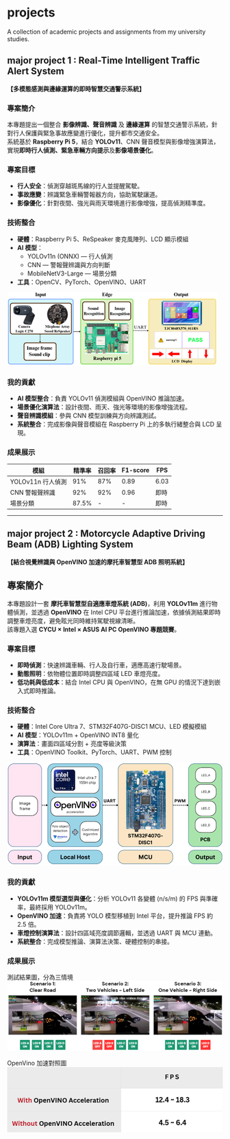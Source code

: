 # projects
A collection of academic projects and assignments from my university studies.

## major project 1 : Real-Time Intelligent Traffic Alert System
**【多模態感測與邊緣運算的即時智慧交通警示系統】**

### 專案簡介
本專題提出一個整合 **影像辨識、聲音辨識** 及 **邊緣運算** 的智慧交通警示系統，針對行人保護與緊急事故應變進行優化，提升都市交通安全。  
系統基於 **Raspberry Pi 5**，結合 **YOLOv11**、CNN 聲音模型與影像增強演算法，實現**即時行人偵測、緊急車輛方向提示**及**影像場景優化**。

### 專案目標
- **行人安全**：偵測穿越斑馬線的行人並提醒駕駛。
- **事故應變**：辨識緊急車輛警報器方向，協助駕駛讓道。
- **影像優化**：針對夜間、強光與雨天環境進行影像增強，提高偵測精準度。

### 技術整合
- **硬體**：Raspberry Pi 5、ReSpeaker 麥克風陣列、LCD 顯示模組
- **AI 模型**：
  - YOLOv11n (ONNX) — 行人偵測
  - CNN — 警報聲辨識與方向判斷
  - MobileNetV3-Large — 場景分類
- **工具**：OpenCV、PyTorch、OpenVINO、UART

![alt text](image.png)

### 我的貢獻
- **AI 模型整合**：負責 YOLOv11 偵測模組與 OpenVINO 推論加速。
- **場景優化演算法**：設計夜間、雨天、強光等環境的影像增強流程。
- **聲音辨識模組**：參與 CNN 模型訓練與方向辨識測試。
- **系統整合**：完成影像與聲音模組在 Raspberry Pi 上的多執行緒整合與 LCD 呈現。

### 成果展示
| 模組             | 精準率 | 召回率 | F1-score | FPS |
|------------------|--------|--------|----------|------|
| YOLOv11n 行人偵測 | 91%    | 87%    | 0.89     | 6.03 |
| CNN 警報聲辨識   | 92%    | 92%    | 0.96     | 即時 |
| 場景分類         | 87.5%    | -    | -        | 即時 |


---

## major project 2 : Motorcycle Adaptive Driving Beam (ADB) Lighting System
**【結合視覺辨識與 OpenVINO 加速的摩托車智慧型 ADB 照明系統】**

## 專案簡介
本專題設計一套 **摩托車智慧型自適應車燈系統 (ADB)**，利用 **YOLOv11m** 進行物體偵測，並透過 **OpenVINO** 在 Intel CPU 平台進行推論加速，依據偵測結果即時調整車燈亮度，避免眩光同時維持駕駛視線清晰。  
該專題入選 **CYCU × Intel × ASUS AI PC OpenVINO 專題競賽**。

### 專案目標
- **即時偵測**：快速辨識車輛、行人及自行車，適應高速行駛場景。
- **動態照明**：依物體位置即時調整四區域 LED 車燈亮度。
- **低功耗與低成本**：結合 Intel CPU 與 OpenVINO，在無 GPU 的情況下達到嵌入式即時推論。

### 技術整合
- **硬體**：Intel Core Ultra 7、STM32F407G-DISC1 MCU、LED 模擬模組
- **AI 模型**：YOLOv11m + OpenVINO INT8 量化
- **演算法**：畫面四區域分割 + 亮度等級決策
- **工具**：OpenVINO Toolkit、PyTorch、UART、PWM 控制

![alt text](image-1.png)

### 我的貢獻
- **YOLOv11m 模型選型與優化**：分析 YOLOv11 各變體 (n/s/m) 的 FPS 與準確率，最終採用 YOLOv11m。
- **OpenVINO 加速**：負責將 YOLO 模型移植到 Intel 平台，提升推論 FPS 約 2.5 倍。
- **車燈控制演算法**：設計四區域亮度調節邏輯，並透過 UART 與 MCU 連動。
- **系統整合**：完成模型推論、演算法決策、硬體控制的串接。

### 成果展示
測試結果圖，分為三情境
![alt text](image-3.png)

OpenVino 加速對照圖 
![alt text](image-2.png)